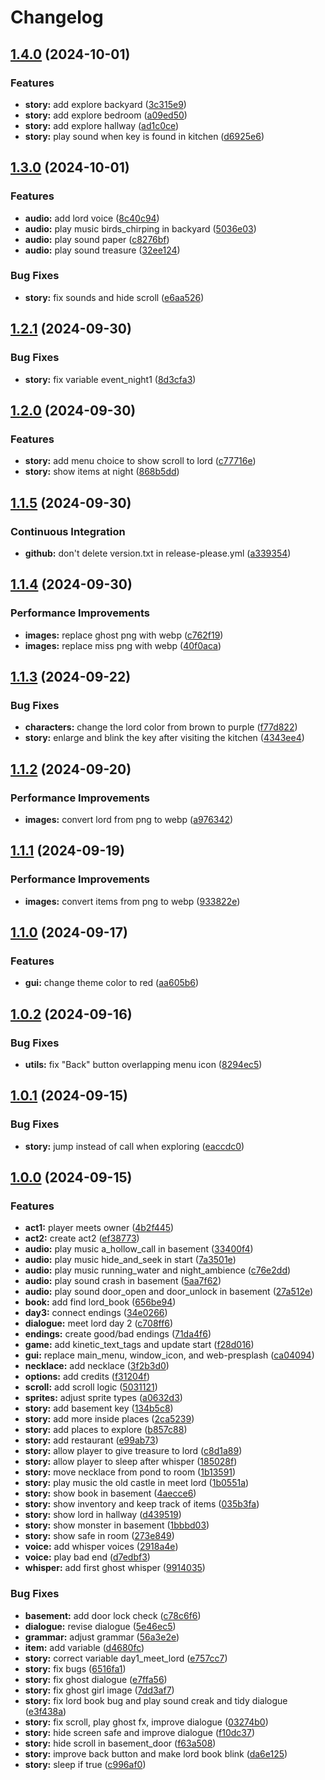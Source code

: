 # Changelog

## [1.4.0](https://github.com/remarkablegames/haunted-heir/compare/v1.3.0...v1.4.0) (2024-10-01)


### Features

* **story:** add explore backyard ([3c315e9](https://github.com/remarkablegames/haunted-heir/commit/3c315e9442354b8cacbd4ccceb498c8953c3f4be))
* **story:** add explore bedroom ([a09ed50](https://github.com/remarkablegames/haunted-heir/commit/a09ed50efe4b34236d77af727d38df5871d45c68))
* **story:** add explore hallway ([ad1c0ce](https://github.com/remarkablegames/haunted-heir/commit/ad1c0ce1c44c4da16e2400f86483fbc2bf9691e4))
* **story:** play sound when key is found in kitchen ([d6925e6](https://github.com/remarkablegames/haunted-heir/commit/d6925e69b04e678b77189c06bdfdf3ada4a8333f))

## [1.3.0](https://github.com/remarkablegames/haunted-heir/compare/v1.2.1...v1.3.0) (2024-10-01)


### Features

* **audio:** add lord voice ([8c40c94](https://github.com/remarkablegames/haunted-heir/commit/8c40c944ec113d8eca28002a0f288c1ed9cfee21))
* **audio:** play music birds_chirping in backyard ([5036e03](https://github.com/remarkablegames/haunted-heir/commit/5036e0365dbf33da96b9278db1e3a4f9428e0e56))
* **audio:** play sound paper ([c8276bf](https://github.com/remarkablegames/haunted-heir/commit/c8276bf42780c0d9d8d29e6265b4b1b1ace515e9))
* **audio:** play sound treasure ([32ee124](https://github.com/remarkablegames/haunted-heir/commit/32ee12498e6f0b0ef7291c1a6ccf2078a6dccad5))


### Bug Fixes

* **story:** fix sounds and hide scroll ([e6aa526](https://github.com/remarkablegames/haunted-heir/commit/e6aa5263cee2a42c97a1c297934d1a0f472248fa))

## [1.2.1](https://github.com/remarkablegames/haunted-heir/compare/v1.2.0...v1.2.1) (2024-09-30)


### Bug Fixes

* **story:** fix variable event_night1 ([8d3cfa3](https://github.com/remarkablegames/haunted-heir/commit/8d3cfa3a3605904a40fd51e52fca88ade1745c17))

## [1.2.0](https://github.com/remarkablegames/haunted-heir/compare/v1.1.5...v1.2.0) (2024-09-30)


### Features

* **story:** add menu choice to show scroll to lord ([c77716e](https://github.com/remarkablegames/haunted-heir/commit/c77716e55ba2333d78db753e583eed6a58b5a0bd))
* **story:** show items at night ([868b5dd](https://github.com/remarkablegames/haunted-heir/commit/868b5ddd5e0b535d8a11e8f97ad7fe9a9170a79b))

## [1.1.5](https://github.com/remarkablegames/haunted-heir/compare/v1.1.4...v1.1.5) (2024-09-30)


### Continuous Integration

* **github:** don't delete version.txt in release-please.yml ([a339354](https://github.com/remarkablegames/haunted-heir/commit/a339354c893582e4a3b3c221f4282cc90ac75388))

## [1.1.4](https://github.com/remarkablegames/haunted-heir/compare/v1.1.3...v1.1.4) (2024-09-30)


### Performance Improvements

* **images:** replace ghost png with webp ([c762f19](https://github.com/remarkablegames/haunted-heir/commit/c762f1967c450309e22e79ada1c3694042f07c27))
* **images:** replace miss png with webp ([40f0aca](https://github.com/remarkablegames/haunted-heir/commit/40f0aca30dc4df29a9724ec3c881c139a4aa3529))

## [1.1.3](https://github.com/remarkablegames/haunted-heir/compare/v1.1.2...v1.1.3) (2024-09-22)


### Bug Fixes

* **characters:** change the lord color from brown to purple ([f77d822](https://github.com/remarkablegames/haunted-heir/commit/f77d8225736989c9cb90fea64ad3619a0bbcaa04))
* **story:** enlarge and blink the key after visiting the kitchen ([4343ee4](https://github.com/remarkablegames/haunted-heir/commit/4343ee4038e2cc895399f7fbf8223d811f74683e))

## [1.1.2](https://github.com/remarkablegames/haunted-heir/compare/v1.1.1...v1.1.2) (2024-09-20)


### Performance Improvements

* **images:** convert lord from png to webp ([a976342](https://github.com/remarkablegames/haunted-heir/commit/a97634243ead15c45ae802a5967f52541bd73e0b))

## [1.1.1](https://github.com/remarkablegames/haunted-heir/compare/v1.1.0...v1.1.1) (2024-09-19)


### Performance Improvements

* **images:** convert items from png to webp ([933822e](https://github.com/remarkablegames/haunted-heir/commit/933822eb824155668fdf303756a610bcacc8aedf))

## [1.1.0](https://github.com/remarkablegames/haunted-heir/compare/v1.0.2...v1.1.0) (2024-09-17)


### Features

* **gui:** change theme color to red ([aa605b6](https://github.com/remarkablegames/haunted-heir/commit/aa605b6681ff61a392b0f3f011dad7dafa37c02d))

## [1.0.2](https://github.com/remarkablegames/haunted-heir/compare/v1.0.1...v1.0.2) (2024-09-16)


### Bug Fixes

* **utils:** fix "Back" button overlapping menu icon ([8294ec5](https://github.com/remarkablegames/haunted-heir/commit/8294ec546833d8d9e1c1a8f8814889281fb7aaa6))

## [1.0.1](https://github.com/remarkablegames/haunted-heir/compare/v1.0.0...v1.0.1) (2024-09-15)


### Bug Fixes

* **story:** jump instead of call when exploring ([eaccdc0](https://github.com/remarkablegames/haunted-heir/commit/eaccdc0b8450fb6d7394d1a15357a8e4a5afbd78))

## [1.0.0](https://github.com/remarkablegames/haunted-heir/tree/v1.0.0) (2024-09-15)

### Features

* **act1:** player meets owner ([4b2f445](https://github.com/remarkablegames/haunted-heir/commit/4b2f445373b29dad0f511f1b4af0ea444bae2154))
* **act2:** create act2 ([ef38773](https://github.com/remarkablegames/haunted-heir/commit/ef38773682fac90f22bd59f348c860e5d269d2df))
* **audio:** play music a_hollow_call in basement ([33400f4](https://github.com/remarkablegames/haunted-heir/commit/33400f4346fde6d0b438ad681adb06c7bd42aa70))
* **audio:** play music hide_and_seek in start ([7a3501e](https://github.com/remarkablegames/haunted-heir/commit/7a3501ec497766a0a6c07db2bfc723dccd42474e))
* **audio:** play music running_water and night_ambience ([c76e2dd](https://github.com/remarkablegames/haunted-heir/commit/c76e2dd8be9b986ba510e2ed3926f9f9e9de0349))
* **audio:** play sound crash in basement ([5aa7f62](https://github.com/remarkablegames/haunted-heir/commit/5aa7f62f1b6a0e2cdd9291c9d0bb8f2b4d3b14fc))
* **audio:** play sound door_open and door_unlock in basement ([27a512e](https://github.com/remarkablegames/haunted-heir/commit/27a512ecdf4aa932968df468eddb6c37597992b4))
* **book:** add find lord_book ([656be94](https://github.com/remarkablegames/haunted-heir/commit/656be94bf2697760d32e2b845da406c766d0725c))
* **day3:** connect endings ([34e0266](https://github.com/remarkablegames/haunted-heir/commit/34e02667e4b76026960aa2c09b4aea6843d88f39))
* **dialogue:** meet lord day 2 ([c708ff6](https://github.com/remarkablegames/haunted-heir/commit/c708ff644a59b9d7b39131ffb436a7f4fcb55496))
* **endings:** create good/bad endings ([71da4f6](https://github.com/remarkablegames/haunted-heir/commit/71da4f651e6e49e34c0d3c37378c003ff108e6b0))
* **game:** add kinetic_text_tags and update start ([f28d016](https://github.com/remarkablegames/haunted-heir/commit/f28d016ab2aa677f1fb82cc541f627efa158ffa3))
* **gui:** replace main_menu, window_icon, and web-presplash ([ca04094](https://github.com/remarkablegames/haunted-heir/commit/ca040942a9962d42057fdfca556c63ca880b61e3))
* **necklace:** add necklace ([3f2b3d0](https://github.com/remarkablegames/haunted-heir/commit/3f2b3d0c35151eabf0afd7d116018d171163a10b))
* **options:** add credits ([f31204f](https://github.com/remarkablegames/haunted-heir/commit/f31204f56bdc68c51efdc609b308b7bc3e344706))
* **scroll:** add scroll logic ([5031121](https://github.com/remarkablegames/haunted-heir/commit/5031121f074b86bc591cfcf08c4b14d9eed09e13))
* **sprites:** adjust sprite types ([a0632d3](https://github.com/remarkablegames/haunted-heir/commit/a0632d37f48878f779f9401f6e60e9b4ac960c4f))
* **story:** add basement key ([134b5c8](https://github.com/remarkablegames/haunted-heir/commit/134b5c8ed3c539d5e6c2012d127179ca0685c616))
* **story:** add more inside places ([2ca5239](https://github.com/remarkablegames/haunted-heir/commit/2ca5239f9db8b0ccb634b79f39effc6ff1b7dbdd))
* **story:** add places to explore ([b857c88](https://github.com/remarkablegames/haunted-heir/commit/b857c88d7f2f55bbb80489649b2ee25fb081d00e))
* **story:** add restaurant ([e99ab73](https://github.com/remarkablegames/haunted-heir/commit/e99ab73fc9d7f66532e39824abe01ba44bef0919))
* **story:** allow player to give treasure to lord ([c8d1a89](https://github.com/remarkablegames/haunted-heir/commit/c8d1a899ebb1436ee76b70c59e59261e004bc3d2))
* **story:** allow player to sleep after whisper ([185028f](https://github.com/remarkablegames/haunted-heir/commit/185028f3bdc953359bb57bd2a20494951f4db442))
* **story:** move necklace from pond to room ([1b13591](https://github.com/remarkablegames/haunted-heir/commit/1b13591da579838f12eab342c36f925962c25c04))
* **story:** play music the old castle in meet lord ([1b0551a](https://github.com/remarkablegames/haunted-heir/commit/1b0551a8795118d4d1a18977a928dbb9b0fab909))
* **story:** show book in basement ([4aecce6](https://github.com/remarkablegames/haunted-heir/commit/4aecce6cd7a9779a9f87291f0b59d5c9f0542d7f))
* **story:** show inventory and keep track of items ([035b3fa](https://github.com/remarkablegames/haunted-heir/commit/035b3faf10af40d37a1d3ad486bf07ccde6f8234))
* **story:** show lord in hallway ([d439519](https://github.com/remarkablegames/haunted-heir/commit/d4395192b0790ee5e66e976b0de5a932a1adc42d))
* **story:** show monster in basement ([1bbbd03](https://github.com/remarkablegames/haunted-heir/commit/1bbbd03fdf9dd23844f01cb0a4a4924f4b81d6f7))
* **story:** show safe in room ([273e849](https://github.com/remarkablegames/haunted-heir/commit/273e849b9eac2b2df682788d8b89d2b38be15350))
* **voice:** add whisper voices ([2918a4e](https://github.com/remarkablegames/haunted-heir/commit/2918a4e1104b29a21f8e8d24db4e9d7578f3391b))
* **voice:** play bad end ([d7edbf3](https://github.com/remarkablegames/haunted-heir/commit/d7edbf35cb6505c847533b60b4585db66af9c6e5))
* **whisper:** add first ghost whisper ([9914035](https://github.com/remarkablegames/haunted-heir/commit/9914035e00b85d82b10721ab3e4daf6dd6ceaab7))

### Bug Fixes

* **basement:** add door lock check ([c78c6f6](https://github.com/remarkablegames/haunted-heir/commit/c78c6f65fc8e91994bf4e1cec10ed6ac222936cf))
* **dialogue:** revise dialogue ([5e46ec5](https://github.com/remarkablegames/haunted-heir/commit/5e46ec57fd007f1407ae87a5110a26d6408910f8))
* **grammar:** adjust grammar ([56a3e2e](https://github.com/remarkablegames/haunted-heir/commit/56a3e2e5bad1d70b79cadc3ef633948f3a58b11d))
* **item:** add variable ([d4680fc](https://github.com/remarkablegames/haunted-heir/commit/d4680fc68cf4bf9cee39fedf5e98b5114f6cab0f))
* **story:** correct variable day1_meet_lord ([e757cc7](https://github.com/remarkablegames/haunted-heir/commit/e757cc7ddf02679b96fabd18536eece61dab9ee4))
* **story:** fix bugs ([6516fa1](https://github.com/remarkablegames/haunted-heir/commit/6516fa10146336b28d009000b01e02fc269b850c))
* **story:** fix ghost dialogue ([e7ffa56](https://github.com/remarkablegames/haunted-heir/commit/e7ffa561499c50fcfc64ca58f5035018c1f67a87))
* **story:** fix ghost girl image ([7dd3af7](https://github.com/remarkablegames/haunted-heir/commit/7dd3af74daac5d766f2aff8b5766809a0dbc5a66))
* **story:** fix lord book bug and play sound creak and tidy dialogue ([e3f438a](https://github.com/remarkablegames/haunted-heir/commit/e3f438a5d9e703736d4ae3acf37585896a13ca7e))
* **story:** fix scroll, play ghost fx, improve dialogue ([03274b0](https://github.com/remarkablegames/haunted-heir/commit/03274b0ddc6c61299378c79a45115311d014b5a5))
* **story:** hide screen safe and improve dialogue ([f10dc37](https://github.com/remarkablegames/haunted-heir/commit/f10dc377f02c1380a648e33b629657c8e3e68148))
* **story:** hide scroll in basement_door ([f63a508](https://github.com/remarkablegames/haunted-heir/commit/f63a508920549a9ca7a293e759840bb9a56d1bb9))
* **story:** improve back button and make lord book blink ([da6e125](https://github.com/remarkablegames/haunted-heir/commit/da6e125455654bb0b57a5545b5151e27e361ddc1))
* **story:** sleep if true ([c996af0](https://github.com/remarkablegames/haunted-heir/commit/c996af0f4f82b52c2b265c73041d985a46cb2d04))
